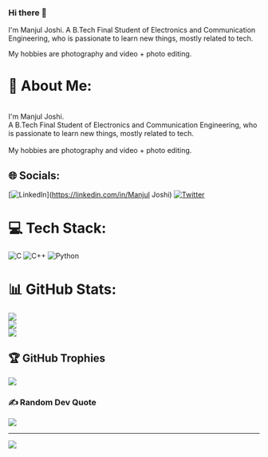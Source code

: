 ### Hi there 👋
I'm Manjul Joshi.
A  B.Tech Final Student of Electronics and Communication Engineering, who is passionate to learn new things, mostly related to tech.

My hobbies are photography and video + photo editing.

# 💫 About Me:
<br>I'm Manjul Joshi.<br>A  B.Tech Final Student of Electronics and Communication Engineering, who is passionate to learn new things, mostly related to tech.<br><br>My hobbies are photography and video + photo editing.


## 🌐 Socials:
[![LinkedIn](https://img.shields.io/badge/LinkedIn-%230077B5.svg?logo=linkedin&logoColor=white)](https://linkedin.com/in/Manjul Joshi) [![Twitter](https://img.shields.io/badge/Twitter-%231DA1F2.svg?logo=Twitter&logoColor=white)](https://twitter.com/@ManjulJoshi121) 

# 💻 Tech Stack:
![C](https://img.shields.io/badge/c-%2300599C.svg?style=for-the-badge&logo=c&logoColor=white) ![C++](https://img.shields.io/badge/c++-%2300599C.svg?style=for-the-badge&logo=c%2B%2B&logoColor=white) ![Python](https://img.shields.io/badge/python-3670A0?style=for-the-badge&logo=python&logoColor=ffdd54)
# 📊 GitHub Stats:
![](https://github-readme-stats.vercel.app/api?username=Manjuljoshi&theme=dark&hide_border=false&include_all_commits=true&count_private=false)<br/>
![](https://github-readme-streak-stats.herokuapp.com/?user=Manjuljoshi&theme=dark&hide_border=false)<br/>
![](https://github-readme-stats.vercel.app/api/top-langs/?username=Manjuljoshi&theme=dark&hide_border=false&include_all_commits=true&count_private=false&layout=compact)

## 🏆 GitHub Trophies
![](https://github-profile-trophy.vercel.app/?username=Manjuljoshi&theme=radical&no-frame=false&no-bg=false&margin-w=4)

### ✍️ Random Dev Quote
![](https://quotes-github-readme.vercel.app/api?type=horizontal&theme=radical)

---
[![](https://visitcount.itsvg.in/api?id=Manjuljoshi&icon=0&color=0)](https://visitcount.itsvg.in)

<!-- Proudly created with GPRM ( https://gprm.itsvg.in ) -->
